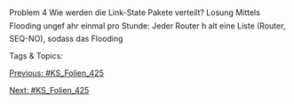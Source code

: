 Problem 4
Wie werden die Link-State Pakete verteilt?
Losung
Mittels Flooding ungef ahr einmal pro Stunde:
Jeder Router h alt eine Liste (Router, SEQ-NO), sodass das Flooding

   Tags & Topics:
   

[Previous: #KS_Folien_425](KS_Folien_425.md)

[Next: #KS_Folien_425](KS_Folien_425.md)